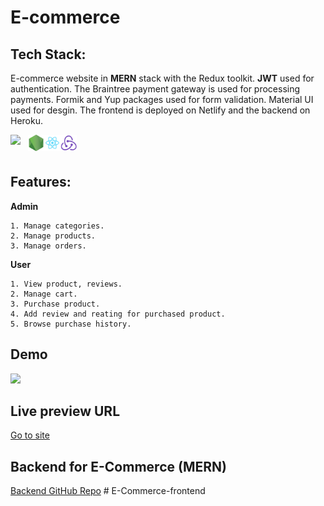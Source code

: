 # E-commerce

## Tech Stack:

E-commerce website in **MERN** stack with the Redux toolkit. **JWT** used for authentication. The Braintree payment gateway is used for processing payments. Formik and Yup packages used for form validation. Material UI used for desgin. The frontend is deployed on Netlify and the backend on Heroku.

<img align="left" width="28px" src="https://img.icons8.com/color/48/000000/mongodb.png"/>

<img align="left" alt="Node.js" width="26px" src="https://raw.githubusercontent.com/github/explore/80688e429a7d4ef2fca1e82350fe8e3517d3494d/topics/nodejs/nodejs.png"/>

<img align="left" alt="React" width="26px" src="https://raw.githubusercontent.com/github/explore/80688e429a7d4ef2fca1e82350fe8e3517d3494d/topics/react/react.png"/>

<img align="left" alt="React" width="26px" src="https://raw.githubusercontent.com/github/explore/80688e429a7d4ef2fca1e82350fe8e3517d3494d/topics/redux/redux.png"/>

</br>
</br>

## Features:

**Admin**

    1. Manage categories.
    2. Manage products.
    3. Manage orders.

**User**

    1. View product, reviews.
    2. Manage cart.
    3. Purchase product.
    4. Add review and reating for purchased product.
    5. Browse purchase history.

## Demo

![](./src/assests/MY-STORE.gif)

## Live preview URL

[Go to site](https://my-ecommstore.netlify.app/)

## Backend for E-Commerce (MERN)

[Backend GitHub Repo](https://github.com/akshayjadhav4/-E-Commerce-backend-)
#   E - C o m m e r c e - f r o n t e n d 
 
 
